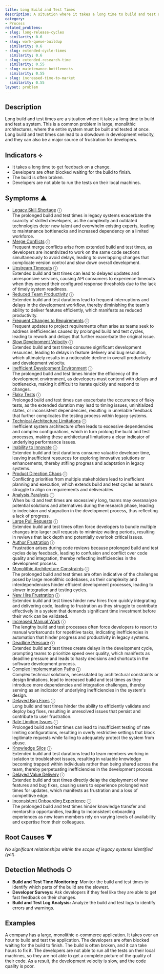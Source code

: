 ```yaml
---
title: Long Build and Test Times
description: A situation where it takes a long time to build and test a system.
category:
- Process
related_problems:
- slug: long-release-cycles
  similarity: 0.6
- slug: work-queue-buildup
  similarity: 0.6
- slug: extended-cycle-times
  similarity: 0.6
- slug: extended-research-time
  similarity: 0.55
- slug: maintenance-bottlenecks
  similarity: 0.55
- slug: increased-time-to-market
  similarity: 0.55
layout: problem
---
```


## Description
Long build and test times are a situation where it takes a long time to build and test a system. This is a common problem in large, monolithic architectures, where the entire system must be built and tested at once. Long build and test times can lead to a slowdown in development velocity, and they can also be a major source of frustration for developers.

## Indicators ⟡
- It takes a long time to get feedback on a change.
- Developers are often blocked waiting for the build to finish.
- The build is often broken.
- Developers are not able to run the tests on their local machines.

## Symptoms ▲
- [Legacy Skill Shortage](legacy-skill-shortage.md) <span class="info-tooltip" title="Confidence: 0.606, Strength: 0.837">ⓘ</span>
<br/>  The prolonged build and test times in legacy systems exacerbate the scarcity of skilled developers, as the complexity and outdated technologies deter new talent and overwhelm existing experts, leading to maintenance bottlenecks and increased dependency on a limited workforce.
- [Merge Conflicts](merge-conflicts.md) <span class="info-tooltip" title="Confidence: 0.583, Strength: 0.907">ⓘ</span>
<br/>  Frequent merge conflicts arise from extended build and test times, as developers are incentivized to work on the same code sections simultaneously to avoid delays, leading to overlapping changes that complicate version control and slow down overall development.
- [Upstream Timeouts](upstream-timeouts.md) <span class="info-tooltip" title="Confidence: 0.571, Strength: 0.759">ⓘ</span>
<br/>  Extended build and test times can lead to delayed updates and unresponsive services, causing API consumers to experience timeouts when they exceed their configured response thresholds due to the lack of timely system readiness.
- [Reduced Team Productivity](reduced-team-productivity.md) <span class="info-tooltip" title="Confidence: 0.539, Strength: 0.884">ⓘ</span>
<br/>  Extended build and test durations lead to frequent interruptions and delays in the development workflow, thereby diminishing the team's ability to deliver features efficiently, which manifests as reduced productivity.
- [Frequent Changes to Requirements](frequent-changes-to-requirements.md) <span class="info-tooltip" title="Confidence: 0.536, Strength: 0.746">ⓘ</span>
<br/>  Frequent updates to project requirements often arise as teams seek to address inefficiencies caused by prolonged build and test cycles, leading to rework and delays that further exacerbate the original issue.
- [Slow Development Velocity](slow-development-velocity.md) <span class="info-tooltip" title="Confidence: 0.519, Strength: 0.906">ⓘ</span>
<br/>  Extended build and test times consume significant development resources, leading to delays in feature delivery and bug resolution, which ultimately results in a noticeable decline in overall productivity and development velocity.
- [Inefficient Development Environment](inefficient-development-environment.md) <span class="info-tooltip" title="Confidence: 0.492, Strength: 0.815">ⓘ</span>
<br/>  The prolonged build and test times hinder the efficiency of the development environment, as developers must contend with delays and bottlenecks, making it difficult to iterate quickly and respond to changes.
- [Flaky Tests](flaky-tests.md) <span class="info-tooltip" title="Confidence: 0.470, Strength: 0.749">ⓘ</span>
<br/>  Prolonged build and test times can exacerbate the occurrence of flaky tests, as the extended duration may lead to timing issues, uninitialized states, or inconsistent dependencies, resulting in unreliable feedback that further complicates the testing process within legacy systems.
- [Technical Architecture Limitations](technical-architecture-limitations.md) <span class="info-tooltip" title="Confidence: 0.454, Strength: 0.833">ⓘ</span>
<br/>  Inefficient system architecture often leads to excessive dependencies and complex configurations, which in turn prolong the build and test processes, making these architectural limitations a clear indicator of underlying performance issues.
- [Inability to Innovate](inability-to-innovate.md) <span class="info-tooltip" title="Confidence: 0.449, Strength: 0.862">ⓘ</span>
<br/>  Extended build and test durations consume valuable developer time, leaving insufficient resources for exploring innovative solutions or enhancements, thereby stifling progress and adaptation in legacy systems.
- [Product Direction Chaos](product-direction-chaos.md) <span class="info-tooltip" title="Confidence: 0.418, Strength: 0.870">ⓘ</span>
<br/>  Conflicting priorities from multiple stakeholders lead to inefficient planning and execution, which extends build and test cycles as teams struggle to align on requirements and deliverables.
- [Analysis Paralysis](analysis-paralysis.md) <span class="info-tooltip" title="Confidence: 0.408, Strength: 0.853">ⓘ</span>
<br/>  When build and test times are excessively long, teams may overanalyze potential solutions and alternatives during the research phase, leading to indecision and stagnation in the development process, thus reflecting a lack of progress.
- [Large Pull Requests](large-pull-requests.md) <span class="info-tooltip" title="Confidence: 0.402, Strength: 0.720">ⓘ</span>
<br/>  Extended build and test times often force developers to bundle multiple changes into larger pull requests to minimize waiting periods, resulting in reviews that lack depth and potentially overlook critical issues.
- [Author Frustration](author-frustration.md) <span class="info-tooltip" title="Confidence: 0.396, Strength: 0.937">ⓘ</span>
<br/>  Frustration arises during code reviews because prolonged build and test cycles delay feedback, leading to confusion and conflict over code quality and integration, thereby reflecting inefficiencies in the development process.
- [Monolithic Architecture Constraints](monolithic-architecture-constraints.md) <span class="info-tooltip" title="Confidence: 0.392, Strength: 0.879">ⓘ</span>
<br/>  The prolonged build and test times are often indicative of the challenges posed by large monolithic codebases, as their complexity and interdependencies hinder efficient development processes, leading to slower integration and testing cycles.
- [New Hire Frustration](new-hire-frustration.md) <span class="info-tooltip" title="Confidence: 0.392, Strength: 0.926">ⓘ</span>
<br/>  Extended build and test times hinder new hires from quickly integrating and delivering code, leading to frustration as they struggle to contribute effectively in a system that demands significant time investment before their work can be validated.
- [Increased Manual Work](increased-manual-work.md) <span class="info-tooltip" title="Confidence: 0.372, Strength: 0.683">ⓘ</span>
<br/>  The lengthy build and test processes often force developers to resort to manual workarounds for repetitive tasks, indicating inefficiencies in automation that hinder progress and productivity in legacy systems.
- [Deadline Pressure](deadline-pressure.md) <span class="info-tooltip" title="Confidence: 0.372, Strength: 0.870">ⓘ</span>
<br/>  Extended build and test times create delays in the development cycle, prompting teams to prioritize speed over quality, which manifests as deadline pressure and leads to hasty decisions and shortcuts in the software development process.
- [Complex Implementation Paths](complex-implementation-paths.md) <span class="info-tooltip" title="Confidence: 0.357, Strength: 0.842">ⓘ</span>
<br/>  Complex technical solutions, necessitated by architectural constraints or design limitations, lead to increased build and test times as they introduce more dependencies and integration challenges, thereby serving as an indicator of underlying inefficiencies in the system's design.
- [Delayed Bug Fixes](delayed-bug-fixes.md) <span class="info-tooltip" title="Confidence: 0.356, Strength: 0.830">ⓘ</span>
<br/>  Long build and test times hinder the ability to efficiently validate and deploy bug fixes, resulting in unresolved issues that persist and contribute to user frustration.
- [Rate Limiting Issues](rate-limiting-issues.md) <span class="info-tooltip" title="Confidence: 0.348, Strength: 0.807">ⓘ</span>
<br/>  Prolonged build and test times can lead to insufficient testing of rate limiting configurations, resulting in overly restrictive settings that block legitimate requests while failing to adequately protect the system from abuse.
- [Knowledge Silos](knowledge-silos.md) <span class="info-tooltip" title="Confidence: 0.339, Strength: 0.770">ⓘ</span>
<br/>  Extended build and test durations lead to team members working in isolation to troubleshoot issues, resulting in valuable knowledge becoming trapped within individuals rather than being shared across the team, thereby perpetuating inefficiencies in the development process.
- [Delayed Value Delivery](delayed-value-delivery.md) <span class="info-tooltip" title="Confidence: 0.317, Strength: 0.847">ⓘ</span>
<br/>  Extended build and test times directly delay the deployment of new features and bug fixes, causing users to experience prolonged wait times for updates, which manifests as frustration and a loss of competitive edge.
- [Inconsistent Onboarding Experience](inconsistent-onboarding-experience.md) <span class="info-tooltip" title="Confidence: 0.311, Strength: 0.765">ⓘ</span>
<br/>  The prolonged build and test times hinder knowledge transfer and mentorship opportunities, leading to inconsistent onboarding experiences as new team members rely on varying levels of availability and expertise from their colleagues.

## Root Causes ▼

*No significant relationships within the scope of legacy systems identified (yet).*

## Detection Methods ○
- **Build and Test Time Monitoring:** Monitor the build and test times to identify which parts of the build are the slowest.
- **Developer Surveys:** Ask developers if they feel like they are able to get fast feedback on their changes.
- **Build and Test Log Analysis:** Analyze the build and test logs to identify errors and warnings.

## Examples
A company has a large, monolithic e-commerce application. It takes over an hour to build and test the application. The developers are often blocked waiting for the build to finish. The build is often broken, and it can take hours to fix it. The developers are not able to run all the tests on their local machines, so they are not able to get a complete picture of the quality of their code. As a result, the development velocity is slow, and the code quality is poor.
